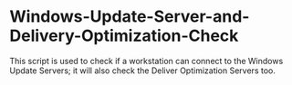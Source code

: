# Windows-Update-Server-and-Delivery-Optimization-Check
This script is used to check if a workstation can connect to the Windows Update Servers; it will also check the Deliver Optimization Servers too.
